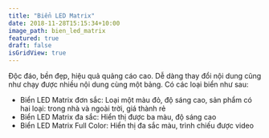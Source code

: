 ```yaml
---
title: "Biển LED Matrix"
date: 2018-11-28T15:15:34+10:00
image_path: bien_led_matrix
featured: true
draft: false
isGridView: true
---
```


Độc đáo, bền đẹp, hiệu quả quảng cáo cao. Dễ dàng thay đổi nội dung cũng như chạy được nhiều nội dung cùng một bảng. Có các loại biển như sau:

- Biển LED Matrix đơn sắc: Loại một màu đỏ, độ sáng cao, sản phẩm có hai loại: trong nhà và ngoài trời, giá thành rẻ
- Biển LED Matrix đa sắc: Hiển thị được ba màu, độ sáng cao
- Biển LED Matrix Full Color: Hiển thị đa sắc màu, trình chiếu được video
